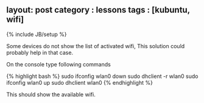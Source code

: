 layout: post
category : lessons
tags : [kubuntu, wifi]
---
{% include JB/setup %}

Some devices do not show the list of activated wifi, This solution could probably help in that case.

On the console type following commands

{% highlight bash %}
sudo ifconfig wlan0 down
sudo dhclient -r wlan0
sudo ifconfig wlan0 up
sudo dhclient wlan0
{% endhighlight %}

This should show the available wifi.


